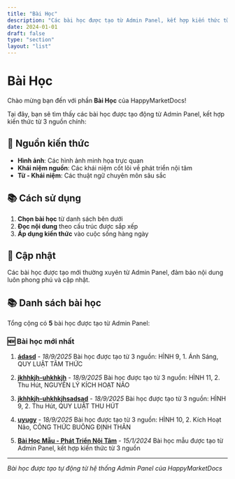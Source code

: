 ```yaml
---
title: "Bài Học"
description: "Các bài học được tạo từ Admin Panel, kết hợp kiến thức từ nhiều nguồn"
date: 2024-01-01
draft: false
type: "section"
layout: "list"
---
```


# Bài Học

Chào mừng bạn đến với phần **Bài Học** của HappyMarketDocs!

Tại đây, bạn sẽ tìm thấy các bài học được tạo động từ Admin Panel, kết hợp kiến thức từ 3 nguồn chính:

## 🎯 Nguồn kiến thức

- **Hình ảnh**: Các hình ảnh minh họa trực quan
- **Khái niệm nguồn**: Các khái niệm cốt lõi về phát triển nội tâm
- **Từ - Khái niệm**: Các thuật ngữ chuyên môn sâu sắc

## 📚 Cách sử dụng

1. **Chọn bài học** từ danh sách bên dưới
2. **Đọc nội dung** theo cấu trúc được sắp xếp
3. **Áp dụng kiến thức** vào cuộc sống hàng ngày

## 🔄 Cập nhật

Các bài học được tạo mới thường xuyên từ Admin Panel, đảm bảo nội dung luôn phong phú và cập nhật.

## 📚 Danh sách bài học

Tổng cộng có **5** bài học được tạo từ Admin Panel:

### 🆕 Bài học mới nhất

1. **[ádasd](/bai-hoc/adasd/)** - *18/9/2025*
   Bài học được tạo từ 3 nguồn: HÌNH 9, 1. Ánh Sáng, QUY LUẬT TÂM THỨC

2. **[jkhhkjh-uhkhkjh](/bai-hoc/jkhhkjh-uhkhkjh/)** - *18/9/2025*
   Bài học được tạo từ 3 nguồn: HÌNH 11, 2. Thu Hút, NGUYÊN LÝ KÍCH HOẠT NÃO

3. **[jkhhkjh-uhkhkjhsadsad](/bai-hoc/jkhhkjh-uhkhkjhsadsad/)** - *18/9/2025*
   Bài học được tạo từ 3 nguồn: HÌNH 9, 2. Thu Hút, QUY LUẬT THU HÚT

4. **[uyugy](/bai-hoc/uyugy/)** - *18/9/2025*
   Bài học được tạo từ 3 nguồn: HÌNH 10, 2. Kích Hoạt Não, CÔNG THỨC BUÔNG ĐỊNH THÂN

5. **[Bài Học Mẫu - Phát Triển Nội Tâm](/bai-hoc/bai-hoc-mau/)** - *15/1/2024*
   Bài học mẫu được tạo từ Admin Panel, kết hợp kiến thức từ 3 nguồn



---

*Bài học được tạo tự động từ hệ thống Admin Panel của HappyMarketDocs*
